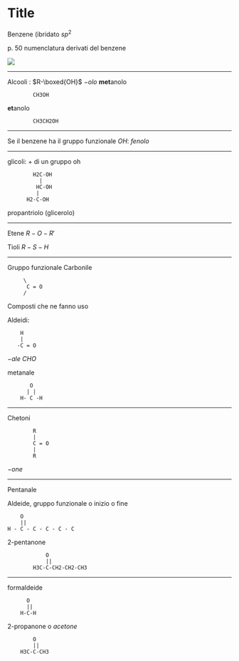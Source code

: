 # Title

Benzene (ibridato $sp^2$


p. 50 numenclatura derivati del benzene



![](https://i.imgur.com/wCWrkl0.jpg)


---

Alcooli : $R-\boxed{OH}$
$-olo$
**met**anolo

			CH3OH
**et**anolo

			CH3CH2OH


---
Se il benzene ha il gruppo funzionale $OH$: $fenolo$


---

glicoli: + di un gruppo oh


			H2C-OH
			  |
			 HC-OH
			 |
		  H2-C-OH
propantriolo (glicerolo)


---

Etene $R-O-R'$

Tioli $R-S-H$

---
Gruppo funzionale
Carbonile

		 \
		  C = O
		 /





Composti che ne fanno uso

Aldeidi:

		H
		|
 	   -C = O
$-ale$
$CHO$


metanale
		   
		   O 
		  | | 
		H- C -H

---

Chetoni


			R
			|
			C = O
			|
			R

$-one$



---

Pentanale

Aldeide, gruppo funzionale o inizio o fine

        O
        ||
	H - C - C - C - C - C

2-pentanone

                O
				||                 
			H3C-C-CH2-CH2-CH3


----
formaldeide

		  O
		  ||		  
		H-C-H



2-propanone o _acetone_

            O
            ||
		H3C-C-CH3
<!--stackedit_data:
eyJoaXN0b3J5IjpbMTkzMDU3MTE3MCwtODM2MzE0ODY5LDU2Nz
QzNzQxMSwtMjY2MjAyOTg2LDQxNDE4NjQwNV19
-->